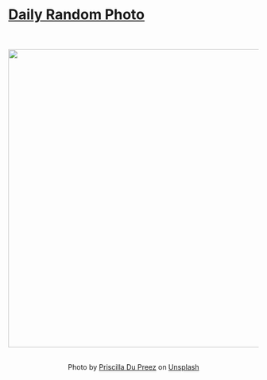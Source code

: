 # [Daily Random Photo](https://www.dailyrandomphoto.com/)

<div align="center">
  <br>
  <br>
  <a href="https://www.dailyrandomphoto.com/p/2022/2022-03-30/"><img src="https://images.unsplash.com/photo-1572810633654-12ccae27d932?crop=entropy&cs=tinysrgb&fit=max&fm=jpg&ixid=Mnw3NzUwOHwwfDF8cmFuZG9tfHx8fHx8fHx8MTY0ODYwMDA4MA&ixlib=rb-1.2.1&q=80&w=1080" width="600px"></a>
  <br>
  <br>
  <p class="has-text-grey">Photo by <a href="https://unsplash.com/@priscilladupreez?utm_source=Daily%20Random%20Photo&amp;utm_medium=referral" target="_blank" rel="noopener noreferrer">Priscilla Du Preez</a> on <a href="https://unsplash.com/photos/gRlv1nFRjYQ?utm_source=Daily%20Random%20Photo&amp;utm_medium=referral" target="_blank" rel="noopener noreferrer">Unsplash</a></p>
</div>
